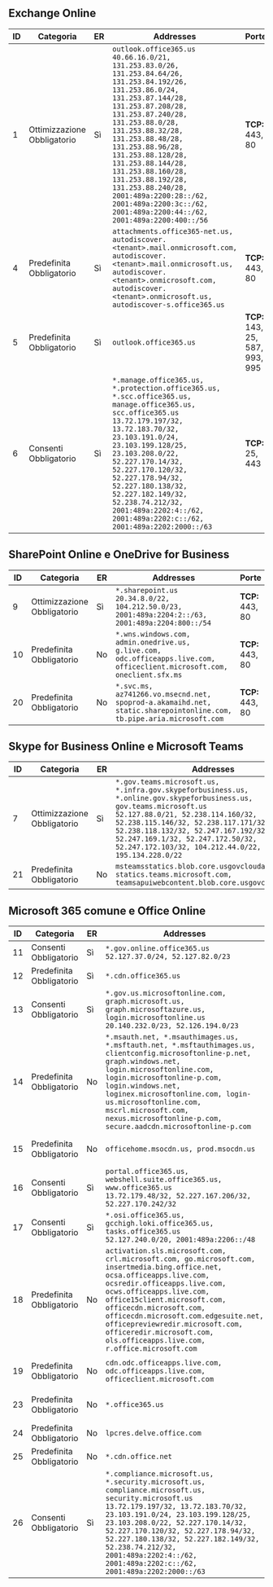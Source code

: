 <!--THIS FILE IS AUTOMATICALLY GENERATED. MANUAL CHANGES WILL BE OVERWRITTEN.-->
<!--Please contact the Office 365 Endpoints team with any questions.-->
<!--USGovGCCHigh endpoints version 2020062900-->
<!--File generated 2020-07-06 08:00:07.7279-->

## <a name="exchange-online"></a>Exchange Online

ID | Categoria | ER | Addresses | Porte
-- | -------------------- | --- | ------------------------------------------------------------------------------------------------------------------------------------------------------------------------------------------------------------------------------------------------------------------------------------------------------------------------------------------------------------------------------------------------------------------------------------------------ | -------------------------------
1 | Ottimizzazione<BR>Obbligatorio | Sì | `outlook.office365.us`<BR>`40.66.16.0/21, 131.253.83.0/26, 131.253.84.64/26, 131.253.84.192/26, 131.253.86.0/24, 131.253.87.144/28, 131.253.87.208/28, 131.253.87.240/28, 131.253.88.0/28, 131.253.88.32/28, 131.253.88.48/28, 131.253.88.96/28, 131.253.88.128/28, 131.253.88.144/28, 131.253.88.160/28, 131.253.88.192/28, 131.253.88.240/28, 2001:489a:2200:28::/62, 2001:489a:2200:3c::/62, 2001:489a:2200:44::/62, 2001:489a:2200:400::/56` | **TCP:** 443, 80
4  | Predefinita<BR>Obbligatorio | Sì | `attachments.office365-net.us, autodiscover.<tenant>.mail.onmicrosoft.com, autodiscover.<tenant>.mail.onmicrosoft.us, autodiscover.<tenant>.onmicrosoft.com, autodiscover.<tenant>.onmicrosoft.us, autodiscover-s.office365.us` | **TCP:** 443, 80
5  | Predefinita<BR>Obbligatorio | Sì | `outlook.office365.us` | **TCP:** 143, 25, 587, 993, 995
6  | Consenti<BR>Obbligatorio | Sì | `*.manage.office365.us, *.protection.office365.us, *.scc.office365.us, manage.office365.us, scc.office365.us`<BR>`13.72.179.197/32, 13.72.183.70/32, 23.103.191.0/24, 23.103.199.128/25, 23.103.208.0/22, 52.227.170.14/32, 52.227.170.120/32, 52.227.178.94/32, 52.227.180.138/32, 52.227.182.149/32, 52.238.74.212/32, 2001:489a:2202:4::/62, 2001:489a:2202:c::/62, 2001:489a:2202:2000::/63` | **TCP:** 25, 443

## <a name="sharepoint-online-and-onedrive-for-business"></a>SharePoint Online e OneDrive for Business

ID | Categoria | ER | Addresses | Porte
-- | -------------------- | --- | ------------------------------------------------------------------------------------------------------------------------- | ----------------
9  | Ottimizzazione<BR>Obbligatorio | Sì | `*.sharepoint.us`<BR>`20.34.8.0/22, 104.212.50.0/23, 2001:489a:2204:2::/63, 2001:489a:2204:800::/54` | **TCP:** 443, 80
10  | Predefinita<BR>Obbligatorio | No | `*.wns.windows.com, admin.onedrive.us, g.live.com, odc.officeapps.live.com, officeclient.microsoft.com, oneclient.sfx.ms` | **TCP:** 443, 80
20 | Predefinita<BR>Obbligatorio | No | `*.svc.ms, az741266.vo.msecnd.net, spoprod-a.akamaihd.net, static.sharepointonline.com, tb.pipe.aria.microsoft.com` | **TCP:** 443, 80

## <a name="skype-for-business-online-and-microsoft-teams"></a>Skype for Business Online e Microsoft Teams

ID | Categoria | ER | Addresses | Porte
-- | -------------------- | --- | --------------------------------------------------------------------------------------------------------------------------------------------------------------------------------------------------------------------------------------------------------------------------------------------------------------------------------- | ---------------------------------------------------
7  | Ottimizzazione<BR>Obbligatorio | Sì | `*.gov.teams.microsoft.us, *.infra.gov.skypeforbusiness.us, *.online.gov.skypeforbusiness.us, gov.teams.microsoft.us`<BR>`52.127.88.0/21, 52.238.114.160/32, 52.238.115.146/32, 52.238.117.171/32, 52.238.118.132/32, 52.247.167.192/32, 52.247.169.1/32, 52.247.172.50/32, 52.247.172.103/32, 104.212.44.0/22, 195.134.228.0/22` | **TCP:** 443, 80<BR>**UDP:** 3478, 3479, 3480, 3481
 21 | Predefinita<BR>Obbligatorio | No | `msteamsstatics.blob.core.usgovcloudapi.net, statics.teams.microsoft.com, teamsapuiwebcontent.blob.core.usgovcloudapi.net` | **TCP:** 443

## <a name="microsoft-365-common-and-office-online"></a>Microsoft 365 comune e Office Online

ID | Categoria | ER | Addresses | Porte
-- | ------------------- | --- | ---------------------------------------------------------------------------------------------------------------------------------------------------------------------------------------------------------------------------------------------------------------------------------------------------------------------------------------------------------------------------------------------- | ----------------
11  | Consenti<BR>Obbligatorio | Sì | `*.gov.online.office365.us`<BR>`52.127.37.0/24, 52.127.82.0/23` | **TCP:** 443
12  | Predefinita<BR>Obbligatorio | Sì | `*.cdn.office365.us` | **TCP:** 443
13  | Consenti<BR>Obbligatorio | Sì | `*.gov.us.microsoftonline.com, graph.microsoft.us, graph.microsoftazure.us, login.microsoftonline.us`<BR>`20.140.232.0/23, 52.126.194.0/23` | **TCP:** 443
14  | Predefinita<BR>Obbligatorio | No | `*.msauth.net, *.msauthimages.us, *.msftauth.net, *.msftauthimages.us, clientconfig.microsoftonline-p.net, graph.windows.net, login.microsoftonline.com, login.microsoftonline-p.com, login.windows.net, loginex.microsoftonline.com, login-us.microsoftonline.com, mscrl.microsoft.com, nexus.microsoftonline-p.com, secure.aadcdn.microsoftonline-p.com` | **TCP:** 443
15  | Predefinita<BR>Obbligatorio | No | `officehome.msocdn.us, prod.msocdn.us` | **TCP:** 443, 80
16  | Consenti<BR>Obbligatorio | Sì | `portal.office365.us, webshell.suite.office365.us, www.office365.us`<BR>`13.72.179.48/32, 52.227.167.206/32, 52.227.170.242/32` | **TCP:** 443, 80
17  | Consenti<BR>Obbligatorio | Sì | `*.osi.office365.us, gcchigh.loki.office365.us, tasks.office365.us`<BR>`52.127.240.0/20, 2001:489a:2206::/48` | **TCP:** 443
18  | Predefinita<BR>Obbligatorio | No | `activation.sls.microsoft.com, crl.microsoft.com, go.microsoft.com, insertmedia.bing.office.net, ocsa.officeapps.live.com, ocsredir.officeapps.live.com, ocws.officeapps.live.com, office15client.microsoft.com, officecdn.microsoft.com, officecdn.microsoft.com.edgesuite.net, officepreviewredir.microsoft.com, officeredir.microsoft.com, ols.officeapps.live.com, r.office.microsoft.com` | **TCP:** 443, 80
19 | Predefinita<BR>Obbligatorio | No | `cdn.odc.officeapps.live.com, odc.officeapps.live.com, officeclient.microsoft.com` | **TCP:** 443, 80
23 | Predefinita<BR>Obbligatorio | No | `*.office365.us` | **TCP:** 443, 80
24 | Predefinita<BR>Obbligatorio | No | `lpcres.delve.office.com` | **TCP:** 443
25 | Predefinita<BR>Obbligatorio | No | `*.cdn.office.net` | **TCP:** 443
26 | Consenti<BR>Obbligatorio | Sì | `*.compliance.microsoft.us, *.security.microsoft.us, compliance.microsoft.us, security.microsoft.us`<BR>`13.72.179.197/32, 13.72.183.70/32, 23.103.191.0/24, 23.103.199.128/25, 23.103.208.0/22, 52.227.170.14/32, 52.227.170.120/32, 52.227.178.94/32, 52.227.180.138/32, 52.227.182.149/32, 52.238.74.212/32, 2001:489a:2202:4::/62, 2001:489a:2202:c::/62, 2001:489a:2202:2000::/63` | **TCP:** 443, 80
